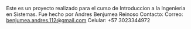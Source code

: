 Este es un proyecto realizado para el curso de Introduccion a la Ingenieria en Sistemas.
Fue hecho por Andres Benjumea Reinoso
Contacto: 
Correo: benjumea.andres.112@gmail.com
Celular: +57 3023344972
